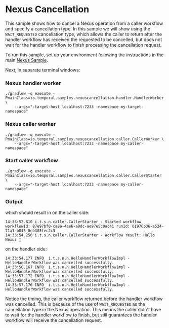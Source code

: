 # Nexus Cancellation

This sample shows how to cancel a Nexus operation from a caller workflow and specify a cancellation type. In this sample we will show using the `WAIT_REQUESTED` cancellation type, which allows the caller to return after the handler workflow has received the requested to be cancelled, but does not wait for the handler workflow to finish processing the cancellation request.

To run this sample, set up your environment following the instructions in the main [Nexus Sample](../nexus/README.md).

Next, in separate terminal windows:

### Nexus handler worker

```
./gradlew -q execute -PmainClass=io.temporal.samples.nexuscancellation.handler.HandlerWorker \
    --args="-target-host localhost:7233 -namespace my-target-namespace"
```

### Nexus caller worker

```
./gradlew -q execute -PmainClass=io.temporal.samples.nexuscancellation.caller.CallerWorker \
    --args="-target-host localhost:7233 -namespace my-caller-namespace"
```

### Start caller workflow

```
./gradlew -q execute -PmainClass=io.temporal.samples.nexuscancellation.caller.CallerStarter \
    --args="-target-host localhost:7233 -namespace my-caller-namespace"
```

### Output

which should result in on the caller side:
```
14:33:52.810 i.t.s.n.caller.CallerStarter - Started workflow workflowId: 87e97bf0-ca8a-4ae6-a9dc-ae97e5c0ac41 runId: 01976b36-a524-71a1-b848-8eb385fec2c3 
14:33:54.250 i.t.s.n.caller.CallerStarter - Workflow result: Hallo Nexus 👋 
```

on the handler side:

```
14:33:54.177 INFO  i.t.s.n.h.HelloHandlerWorkflowImpl - HelloHandlerWorkflow was cancelled successfully. 
14:33:56.167 INFO  i.t.s.n.h.HelloHandlerWorkflowImpl - HelloHandlerWorkflow was cancelled successfully. 
14:33:57.172 INFO  i.t.s.n.h.HelloHandlerWorkflowImpl - HelloHandlerWorkflow was cancelled successfully. 
14:33:57.176 INFO  i.t.s.n.h.HelloHandlerWorkflowImpl - HelloHandlerWorkflow was cancelled successfully. 
```

Notice the timing, the caller workflow returned before the handler workflow was cancelled. This is because of the use of `WAIT_REQUESTED` as the cancellation type in the Nexus operation. This means the caller didn't have to wait for the handler workflow to finish, but still guarantees the handler workflow will receive the cancellation request. 